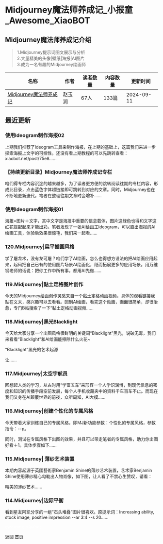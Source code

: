 # Midjourney魔法师养成记_小报童_Awesome_XiaoBOT

## Midjourney魔法师养成记介绍
> 1.Midjourney提示词图文展示与分析    
2.大量精美的头像|壁纸|海报|AI图片    
3.成为一名有趣的Midjourney绘画师  
  


|名称|作者|读者数量|内容数量|更新时间|
|---|---|---|---|---|
|[Midjourney魔法师养成记](https://xiaobot.net/p/ZyrAI?refer=9c3f1c95-a052-465a-9902-f6d75080262a)|赵玉润|67人|133篇|2024-09-11|

## 最近更新
### 使用Ideogram制作海报02

上期我们推荐了Ideogram工具来制作海报，在上期的基础上，这篇我们来进一步探索海报上文字的可控性。还没有看上期教程的可以先跳转查看：xiaobot.net/post/75e8......

### 【持续更新目录】Midjourney魔法师养成记专栏

咱们得专栏内容沉淀的越来越多，为了读者更方便的跳转阅读往期的专栏内容，形成此目录，点击蓝色字体超链接即可跳转到对应的文章。同时，Midjourney也在不断地更新迭代，笔者在整理往期文章时会增补......

### 使用Ideogram制作海报01

海报=图片＋文字，其中文字是海报中重要的信息载体，图片这绿色也得和文字这红花搭配起来才能出彩。笔者发现了一张AI绘画工Ideogram，可以直出海报的AI绘画工具，体验后效果很惊艳，我们来一起看......

### 120.Midjourney|扁平插画风格

学了屠龙术，没有龙可屠？咱们学了AI绘画，怎么也得想方设法的把AI绘画应用起来，起码把自己已有的使用图片场景AI绘画化，继而拓展更多的应用场景。用万维钢老师的话说：把你工作中所有事，都用AI先做......

### 119.Midjourney|黏土定格图片创作

今天的Midjourney绘画创作灵感来自一个黏土定格动画视频，具体的观看链接我贴在文末，感兴趣可以去看看。回到AI绘画，看完这个动画，画面很简单，却很治愈，专门B站搜索了一下“黏土定格动画视频......

### 118.Midjourney|黑光Blacklight

今天给大家分享一个出图风格很鲜明的关键词“Blacklight”黑光，说破无毒，我们来看看“Blacklight”和AI绘画能擦除什么火花~

“Blacklight”黑光的艺术起源

让......

### 117.Midjourney|太空宇航员

回想起人类的学习，从古时用“学富五车”来形容一个人学识渊博，到现代信息的密度和知识的传播手段空前发展，每个人手机收藏夹中的资料千车百车不止。而现在我们又身在AI颠覆世界的前夜，众所周知，AI大模......

### 116.Midjourney|创建个性化的专属风格

今天带着大家训练自己的专属风格，即MJ新功能参数：个性化的专属风格，参数指令：--p。

同时，测试在专属风格下出图的效果，并且可以带走笔者的专属风格，助力你出图好看＋1。具体步骤如下......

### 115.Midjourney| 薄纱艺术装置

本期内容起源于英國藝術家Benjamin Shine的薄纱艺术装置，艺术家Benjamin
Shine使用薄纱精心勾勒出人物肖像，如下图，让人看了不禁心生赞叹，请看：

精美的薄纱艺术......

### 114.Midjourney|边际平衡

看到星友阿凯分享的一组“石头堆叠”图片很喜欢。原提示词：Increasing ability, stock image, positive
impression --ar 3:4 --s 20......


<a href="https://github.com/Reno9527/awesome-xiaobot" style="color: white; text-decoration: none;">awesome-xiaobot</a>

返回 [首页](../README.md)
